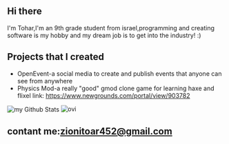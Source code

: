 ## Hi there 

I'm Tohar,I'm an 9th grade student from israel,programming and creating software is my hobby and my dream job is to get into the industry! :)

## Projects that I created

- OpenEvent-a social media to create and publish events that anyone can see from anywhere
- Physics Mod-a really "good" gmod clone game for learning haxe and flixel link: https://www.newgrounds.com/portal/view/903782
<img align="center" src="https://github-readme-stats.vercel.app/api?username=tohar777&include_all_commits=true&count_private=true&show_icons=true&line_height=20&title_color=2B5BBD&icon_color=1124BB&text_color=A1A1A1&bg_color=0,000000,130F40" alt="my Github Stats"/>
<img src="https://github-readme-stats.vercel.app/api/top-langs?username=madushadhanushka&show_icons=true&locale=en&layout=compact&theme=chartreuse-dark" alt="ovi" />


## contant me:zionitoar452@gmail.com
